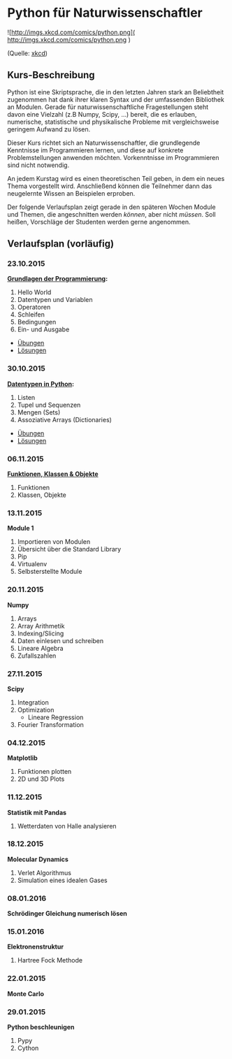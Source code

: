 Python für Naturwissenschaftler
===============================

![http://imgs.xkcd.com/comics/python.png]( http://imgs.xkcd.com/comics/python.png )

(Quelle: [xkcd]( https://xkcd.com/353/))

Kurs-Beschreibung
-----------------

Python ist eine Skriptsprache, die in den letzten Jahren stark an Beliebtheit zugenommen hat dank ihrer klaren Syntax
und der umfassenden Bibliothek an Modulen.
Gerade für naturwissenschaftliche Fragestellungen steht davon eine Vielzahl (z.B Numpy, Scipy, ...) bereit, 
die es erlauben, numerische, statistische und physikalische Probleme mit vergleichsweise geringem Aufwand zu lösen.


Dieser Kurs richtet sich an Naturwissenschaftler, die grundlegende Kenntnisse im Programmieren lernen, und diese
auf konkrete Problemstellungen anwenden möchten. Vorkenntnisse im Programmieren sind nicht notwendig.


An jedem Kurstag wird es einen theoretischen Teil geben, in dem ein neues Thema vorgestellt wird. Anschließend können
die Teilnehmer dann das neugelernte Wissen an Beispielen erproben.

Der folgende Verlaufsplan zeigt gerade in den späteren Wochen Module und Themen, die angeschnitten werden _können_, aber nicht _müssen_.
Soll heißen, Vorschläge der Studenten werden gerne angenommen.

Verlaufsplan (vorläufig)
------------

### 23.10.2015 ###
**[Grundlagen der Programmierung](https://github.com/gkabbe/Python-Kurs2015/wiki/Woche-1---Grundlagen):**

1. Hello World
1. Datentypen und Variablen
1. Operatoren
1. Schleifen
1. Bedingungen
1. Ein- und Ausgabe

* [Übungen](https://github.com/gkabbe/Python-Kurs2015/wiki/Woche-1---Grundlagen---%C3%9Cbungen)
* [Lösungen](https://github.com/gkabbe/Python-Kurs2015/tree/master/L%C3%B6sungen/Woche1)

### 30.10.2015 ###

**[Datentypen in Python](https://github.com/gkabbe/Python-Kurs2015/wiki/Woche-2---Datentypen):**

1. Listen
1. Tupel und Sequenzen
1. Mengen (Sets)
1. Assoziative Arrays (Dictionaries)

* [Übungen](https://github.com/gkabbe/Python-Kurs2015/wiki/Woche-2---Datentypen--%C3%9Cbungen)
* [Lösungen](https://github.com/gkabbe/Python-Kurs2015/tree/master/L%C3%B6sungen/Woche2)


### 06.11.2015 ###

**[Funktionen, Klassen & Objekte](https://github.com/gkabbe/Python-Kurs2015/wiki/Woche-3---Funktionen,-Klassen-und-Objekte)**

1. Funktionen
1. Klassen, Objekte

### 13.11.2015 ###

**Module 1**

1. Importieren von Modulen
1. Übersicht über die Standard Library
1. Pip
1. Virtualenv
1. Selbsterstellte Module

### 20.11.2015 ###

**Numpy**

1. Arrays
1. Array Arithmetik
1. Indexing/Slicing
1. Daten einlesen und schreiben
1. Lineare Algebra
1. Zufallszahlen

### 27.11.2015 ###

**Scipy**

1. Integration
1. Optimization
    * Lineare Regression
1. Fourier Transformation

### 04.12.2015 ###

**Matplotlib**

1. Funktionen plotten
1. 2D und 3D Plots

### 11.12.2015 ###

**Statistik mit Pandas**

1. Wetterdaten von Halle analysieren

### 18.12.2015 ###

**Molecular Dynamics**

1. Verlet Algorithmus
1. Simulation eines idealen Gases

### 08.01.2016 ###

**Schrödinger Gleichung numerisch lösen**

### 15.01.2016 ###

**Elektronenstruktur**

1. Hartree Fock Methode

### 22.01.2015 ###

**Monte Carlo**

### 29.01.2015 ###

**Python beschleunigen**

1. Pypy
1. Cython


